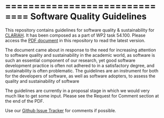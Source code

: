 ==============================
Software Quality Guidelines
==============================

This repository contains guidelines for software quality & sustainability for
[CLARIAH](http://www.clariah.nl). It has been composed as a part of WP2 task 54.100. Please access the
[PDF document](https://github.com/CLARIAH/software-quality-guidelines/blob/master/softwareguidelines.pdf) in this repository to read the latest version.

The document came about in response to the need for increasing attention to
software quality and sustainability in the academic world, as software is such
an essential component of our research, yet good software development practice
is often not adhered to in a satisfactory degree, and sustainability is often
problematic. The guidelines are an instrument for both for the developers of software, as
well as software adopters, to assess the quality and sustainability of software

The guidelines are currently in a proposal stage in which we would very much like
to get some input. Please see the Request for Comment section at the end of the PDF.

Use our [Github Issue Tracker](https://github.com/CLARIAH/software-quality-guidelines/issues) for
comments if possible.

